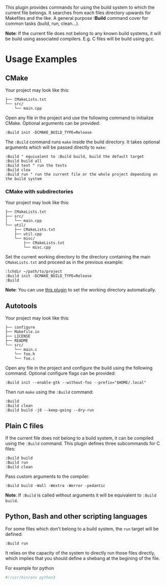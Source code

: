 This plugin provides commands for using the build system to which the
current file belongs. It searches from each files directory upwards for
Makefiles and the like.
A general purpose **:Build** command cover for common tasks (build, run, clean...).

**Note**: If the current file does not belong to any known build systems,
it will be build using associated compilers. E.g. C files will be build
using gcc.

# Usage Examples

## CMake

Your project may look like this:

```
├── CMakeLists.txt
└── src/
    └── main.cpp
```

Open any file in the project and use the following command to initialize
CMake. Optional arguments can be provided:

```vim
:Build init -DCMAKE_BUILD_TYPE=Release
```

The `:Build` command runs `make` inside the build directory. It takes
optional arguments which will be passed directly to `make`:

```vim
:Build " equivalent to :Build build, build the default target
:Build build all
:Build test " run the tests
:Build clea
:Build run " run the current file or the whole project depending on the build system
```

### CMake with subdirectories

Your project may look like this:

```
├── CMakeLists.txt
├── src/
│   └── main.cpp
└── util/
    ├── CMakeLists.txt
    ├── util.cpp
    └── misc/
        ├── CMakeLists.txt
        └── misc.cpp
```

Set the current working directory to the directory containing the main `CMakeLists.txt` and proceed
as in the previous example:

```vim
:lchdir ~/path/to/project
:Build init -DCMAKE_BUILD_TYPE=Release
:Build
```

**Note**: You can use [this plugin](https://github.com/AlxHnr/project-chdir.vim) to set the working
directory automatically.

## Autotools

Your project may look like this:

```
├── configure
├── Makefile.in
├── LICENSE
├── README
└── src/
    └── main.c
    └── foo.h
    └── foo.c
```

Open any file in the project and configure the build using the following
command. Optional configure flags can be provided:

```vim
:Build init --enable-gtk --without-foo --prefix="$HOME/.local"
```

Then run `make` using the `:Build` command:

```vim
:Build
:Build clean
:Build build -j8 --keep-going --dry-run
```

## Plain C files

If the current file does not belong to a build system, it can be compiled
using the `:Build` command. This plugin defines three subcommands for C files:

```vim
:Build build
:Build run
:Build clean
```

Pass custom arguments to the compiler:

```vim
:Build build -Wall -Wextra -Werror -pedantic
```

**Note**: If `:Build` is called without arguments it will be equivalent to `:Build build`.

## Python, Bash and other scripting languages

For some files which don't belong to a build system, the `run` target will
be defined:

```vim
:Build run
```

It relies on the capacity of the system to directly run those files directly, which implies that you should define a shebang at the begining of the
file.

For example for python
```python
#!/usr/bin/env python3
```
